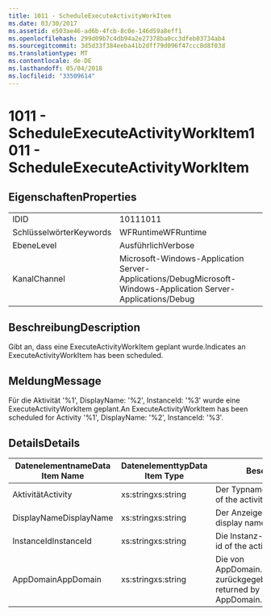 ```yaml
---
title: 1011 - ScheduleExecuteActivityWorkItem
ms.date: 03/30/2017
ms.assetid: e503ae46-ad6b-4fcb-8c0e-146d59a8eff1
ms.openlocfilehash: 299d09b7c4db94a2e27378ba0cc3dfeb03734ab4
ms.sourcegitcommit: 3d5d33f384eeba41b2dff79d096f47ccc8d8f03d
ms.translationtype: MT
ms.contentlocale: de-DE
ms.lasthandoff: 05/04/2018
ms.locfileid: "33509614"
---
```

# <a name="1011---scheduleexecuteactivityworkitem"></a><span data-ttu-id="7f7c0-102">1011 - ScheduleExecuteActivityWorkItem</span><span class="sxs-lookup"><span data-stu-id="7f7c0-102">1011 - ScheduleExecuteActivityWorkItem</span></span>
## <a name="properties"></a><span data-ttu-id="7f7c0-103">Eigenschaften</span><span class="sxs-lookup"><span data-stu-id="7f7c0-103">Properties</span></span>  
  
|||  
|-|-|  
|<span data-ttu-id="7f7c0-104">ID</span><span class="sxs-lookup"><span data-stu-id="7f7c0-104">ID</span></span>|<span data-ttu-id="7f7c0-105">1011</span><span class="sxs-lookup"><span data-stu-id="7f7c0-105">1011</span></span>|  
|<span data-ttu-id="7f7c0-106">Schlüsselwörter</span><span class="sxs-lookup"><span data-stu-id="7f7c0-106">Keywords</span></span>|<span data-ttu-id="7f7c0-107">WFRuntime</span><span class="sxs-lookup"><span data-stu-id="7f7c0-107">WFRuntime</span></span>|  
|<span data-ttu-id="7f7c0-108">Ebene</span><span class="sxs-lookup"><span data-stu-id="7f7c0-108">Level</span></span>|<span data-ttu-id="7f7c0-109">Ausführlich</span><span class="sxs-lookup"><span data-stu-id="7f7c0-109">Verbose</span></span>|  
|<span data-ttu-id="7f7c0-110">Kanal</span><span class="sxs-lookup"><span data-stu-id="7f7c0-110">Channel</span></span>|<span data-ttu-id="7f7c0-111">Microsoft-Windows-Application Server-Applications/Debug</span><span class="sxs-lookup"><span data-stu-id="7f7c0-111">Microsoft-Windows-Application Server-Applications/Debug</span></span>|  
  
## <a name="description"></a><span data-ttu-id="7f7c0-112">Beschreibung</span><span class="sxs-lookup"><span data-stu-id="7f7c0-112">Description</span></span>  
 <span data-ttu-id="7f7c0-113">Gibt an, dass eine ExecuteActivityWorkItem geplant wurde.</span><span class="sxs-lookup"><span data-stu-id="7f7c0-113">Indicates an ExecuteActivityWorkItem has been scheduled.</span></span>  
  
## <a name="message"></a><span data-ttu-id="7f7c0-114">Meldung</span><span class="sxs-lookup"><span data-stu-id="7f7c0-114">Message</span></span>  
 <span data-ttu-id="7f7c0-115">Für die Aktivität '%1', DisplayName: '%2', InstanceId: '%3' wurde eine ExecuteActivityWorkItem geplant.</span><span class="sxs-lookup"><span data-stu-id="7f7c0-115">An ExecuteActivityWorkItem has been scheduled for Activity '%1', DisplayName: '%2', InstanceId: '%3'.</span></span>  
  
## <a name="details"></a><span data-ttu-id="7f7c0-116">Details</span><span class="sxs-lookup"><span data-stu-id="7f7c0-116">Details</span></span>  
  
|<span data-ttu-id="7f7c0-117">Datenelementname</span><span class="sxs-lookup"><span data-stu-id="7f7c0-117">Data Item Name</span></span>|<span data-ttu-id="7f7c0-118">Datenelementtyp</span><span class="sxs-lookup"><span data-stu-id="7f7c0-118">Data Item Type</span></span>|<span data-ttu-id="7f7c0-119">Beschreibung</span><span class="sxs-lookup"><span data-stu-id="7f7c0-119">Description</span></span>|  
|--------------------|--------------------|-----------------|  
|<span data-ttu-id="7f7c0-120">Aktivität</span><span class="sxs-lookup"><span data-stu-id="7f7c0-120">Activity</span></span>|<span data-ttu-id="7f7c0-121">xs:string</span><span class="sxs-lookup"><span data-stu-id="7f7c0-121">xs:string</span></span>|<span data-ttu-id="7f7c0-122">Der Typname der Aktivität.</span><span class="sxs-lookup"><span data-stu-id="7f7c0-122">The type name of the activity.</span></span>|  
|<span data-ttu-id="7f7c0-123">DisplayName</span><span class="sxs-lookup"><span data-stu-id="7f7c0-123">DisplayName</span></span>|<span data-ttu-id="7f7c0-124">xs:string</span><span class="sxs-lookup"><span data-stu-id="7f7c0-124">xs:string</span></span>|<span data-ttu-id="7f7c0-125">Der Anzeigename der Aktivität.</span><span class="sxs-lookup"><span data-stu-id="7f7c0-125">The display name of the activity.</span></span>|  
|<span data-ttu-id="7f7c0-126">InstanceId</span><span class="sxs-lookup"><span data-stu-id="7f7c0-126">InstanceId</span></span>|<span data-ttu-id="7f7c0-127">xs:string</span><span class="sxs-lookup"><span data-stu-id="7f7c0-127">xs:string</span></span>|<span data-ttu-id="7f7c0-128">Die Instanz-ID der Aktivität.</span><span class="sxs-lookup"><span data-stu-id="7f7c0-128">The instance id of the activity.</span></span>|  
|<span data-ttu-id="7f7c0-129">AppDomain</span><span class="sxs-lookup"><span data-stu-id="7f7c0-129">AppDomain</span></span>|<span data-ttu-id="7f7c0-130">xs:string</span><span class="sxs-lookup"><span data-stu-id="7f7c0-130">xs:string</span></span>|<span data-ttu-id="7f7c0-131">Die von AppDomain.CurrentDomain.FriendlyName zurückgegebene Zeichenfolge.</span><span class="sxs-lookup"><span data-stu-id="7f7c0-131">The string returned by AppDomain.CurrentDomain.FriendlyName.</span></span>|
